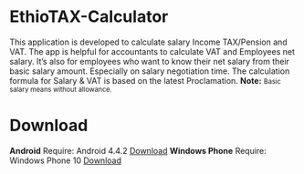 # EthioTAX-Calculator
This application is developed to calculate salary Income TAX/Pension and VAT.
The app is helpful for accountants to calculate VAT and Employees net salary.
It’s also for employees who want to know their net salary from their basic salary amount.
Especially on salary negotiation time.
The calculation formula for Salary & VAT is based on the latest Proclamation.
<strong>Note:</strong> <small>Basic salary means without allowance.</small>
# Download
<strong>Android</strong>
Require: Android 4.4.2
<a href="https://raw.githubusercontent.com/mamekdr/ethiotax-calculator/master/apps/android/EthioTAX_Calculator_v1.0.0.apk">Download</a>
<strong>Windows Phone</strong>
Require: Windows Phone 10
<a href="https://raw.githubusercontent.com/mamekdr/ethiotax-calculator/master/apps/windows_phone/EthioTAX_Calculator.Windows10_v1.0.0._x86.appx">Download</a>

